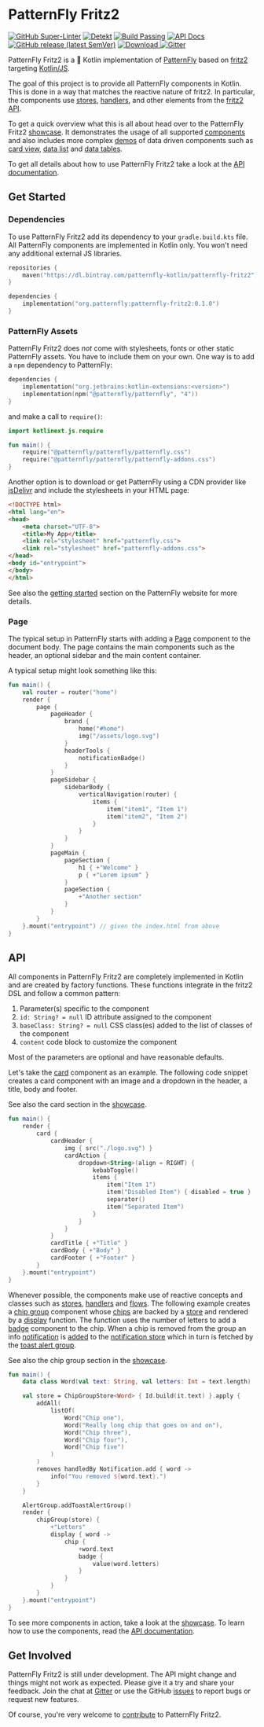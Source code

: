 # PatternFly Fritz2

[![GitHub Super-Linter](https://github.com/patternfly-kotlin/patternfly-fritz2/workflows/lint/badge.svg)](https://github.com/marketplace/actions/super-linter) [![Detekt](https://github.com/patternfly-kotlin/patternfly-fritz2/workflows/detekt/badge.svg)](https://detekt.github.io/detekt/index.html) [![Build Passing](https://github.com/patternfly-kotlin/patternfly-fritz2/workflows/build/badge.svg)](https://github.com/patternfly-kotlin/patternfly-fritz2/actions) [![API Docs](https://img.shields.io/badge/api-docs-brightgreen)](https://patternfly-kotlin.github.io/patternfly-fritz2/patternfly-fritz2/) [![GitHub release (latest SemVer)](https://img.shields.io/github/v/release/patternfly-kotlin/patternfly-fritz2?sort=semver)](https://github.com/patternfly-kotlin/patternfly-fritz2/releases/latest) [ ![Download](https://api.bintray.com/packages/patternfly-kotlin/patternfly-fritz2/patternfly-fritz2/images/download.svg) ](https://bintray.com/patternfly-kotlin/patternfly-fritz2/patternfly-fritz2/_latestVersion) [![Gitter](https://img.shields.io/gitter/room/patternfly-kotlin/patternfly-fritz2)](https://gitter.im/patternfly-kotlin/patternfly-fritz2)

PatternFly Fritz2 is a 💯 Kotlin implementation of [PatternFly](https://www.patternfly.org/) based on [fritz2](https://www.fritz2.dev/) targeting [Kotlin/JS](https://kotl.in/js).

The goal of this project is to provide all PatternFly components in Kotlin. This is done in a way that matches the reactive nature of fritz2. In particular, the components use [stores](https://api.fritz2.dev/core/core/dev.fritz2.binding/-store/index.html), [handlers](https://api.fritz2.dev/core/core/dev.fritz2.binding/-handler/index.html), and other elements from the [fritz2 API](https://api.fritz2.dev/core/core/index.html).

To get a quick overview what this is all about head over to the PatternFly Fritz2 [showcase](https://patternfly-kotlin.github.io/patternfly-fritz2-showcase/). It demonstrates the usage of all supported [components](https://patternfly-kotlin.github.io/patternfly-fritz2-showcase/#component;id=alert) and also includes more complex [demos](https://patternfly-kotlin.github.io/patternfly-fritz2-showcase/#user-demo) of data driven components such as [card view](https://patternfly-kotlin.github.io/patternfly-fritz2/patternfly-fritz2/org.patternfly/-card-view/index.html), [data list](https://patternfly-kotlin.github.io/patternfly-fritz2/patternfly-fritz2/org.patternfly/-data-list/index.html) and [data tables](https://patternfly-kotlin.github.io/patternfly-fritz2/patternfly-fritz2/org.patternfly/-data-table/index.html).

To get all details about how to use PatternFly Fritz2 take a look at the [API documentation](https://patternfly-kotlin.github.io/patternfly-fritz2/patternfly-fritz2/).

## Get Started

### Dependencies

To use PatternFly Fritz2 add its dependency to your `gradle.build.kts` file. All PatternFly components are implemented in Kotlin only. You won't need any additional external JS libraries. 

```kotlin
repositories {
    maven("https://dl.bintray.com/patternfly-kotlin/patternfly-fritz2")
}

dependencies {
    implementation("org.patternfly:patternfly-fritz2:0.1.0")
}
```

### PatternFly Assets

PatternFly Fritz2 does *not* come with stylesheets, fonts or other static PatternFly assets. You have to include them on your own. One way is to add a `npm` dependency to PatternFly: 


```kotlin
dependencies {
    implementation("org.jetbrains:kotlin-extensions:<version>")
    implementation(npm("@patternfly/patternfly", "4"))
}
```

and make a call to `require()`:

```kotlin
import kotlinext.js.require

fun main() {
    require("@patternfly/patternfly/patternfly.css")
    require("@patternfly/patternfly/patternfly-addons.css")
}
```

Another option is to download or get PatternFly using a CDN provider like [jsDelivr](https://www.jsdelivr.com/package/npm/@patternfly/patternfly) and include the stylesheets in your HTML page:

```html
<!DOCTYPE html>
<html lang="en">
<head>
    <meta charset="UTF-8">
    <title>My App</title>
    <link rel="stylesheet" href="patternfly.css">
    <link rel="stylesheet" href="patternfly-addons.css">
</head>
<body id="entrypoint">
</body>
</html>
```

See also the [getting started](https://www.patternfly.org/v4/get-started/develop#htmlcss) section on the PatternFly website for more details. 

### Page

The typical setup in PatternFly starts with adding a [Page](https://patternfly-kotlin.github.io/patternfly-fritz2/patternfly-fritz2/org.patternfly/-page/index.html) component to the document body. The page contains the main components such as the header, an optional sidebar and the main content container. 

A typical setup might look something like this:

```kotlin
fun main() {
    val router = router("home")
    render {
        page {
            pageHeader {
                brand {
                    home("#home")
                    img("/assets/logo.svg")
                }
                headerTools {
                    notificationBadge()
                }
            }
            pageSidebar {
                sidebarBody {
                    verticalNavigation(router) {
                        items {
                            item("item1", "Item 1")
                            item("item2", "Item 2")
                        }
                    }
                }
            }
            pageMain {
                pageSection {
                    h1 { +"Welcome" }
                    p { +"Lorem ipsum" }
                }
                pageSection {
                    +"Another section"
                }
            }
        }
    }.mount("entrypoint") // given the index.html from above
}
```

## API

All components in PatternFly Fritz2 are completely implemented in Kotlin and are created by factory functions. These functions integrate in the fritz2 DSL and follow a common pattern:

1. Parameter(s) specific to the component
1. `id: String? = null` ID attribute assigned to the component
1. `baseClass: String? = null` CSS class(es) added to the list of classes of the component
1. `content` code block to customize the component

Most of the parameters are optional and have reasonable defaults.

Let's take the [card](https://patternfly-kotlin.github.io/patternfly-fritz2/patternfly-fritz2/org.patternfly/-card/index.html) component as an example. The following code snippet creates a card component with an image and a dropdown in the header, a title, body and footer. 

See also the card section in the [showcase](https://patternfly-kotlin.github.io/patternfly-fritz2-showcase/#component;id=card). 

```kotlin
fun main() {
    render {
        card {
            cardHeader {
                img { src("./logo.svg") }
                cardAction {
                    dropdown<String>(align = RIGHT) {
                        kebabToggle()
                        items {
                            item("Item 1")
                            item("Disabled Item") { disabled = true }
                            separator()
                            item("Separated Item")
                        }
                    }
                }
            }
            cardTitle { +"Title" }
            cardBody { +"Body" }
            cardFooter { +"Footer" }
        }
    }.mount("entrypoint")    
}
```

Whenever possible, the components make use of reactive concepts and classes such as [stores](https://api.fritz2.dev/core/core/dev.fritz2.binding/-store/index.html), [handlers](https://api.fritz2.dev/core/core/dev.fritz2.binding/-handler/index.html) and [flows](https://kotlin.github.io/kotlinx.coroutines/kotlinx-coroutines-core/kotlinx.coroutines.flow/-flow/index.html). The following example creates a [chip group](https://patternfly-kotlin.github.io/patternfly-fritz2/patternfly-fritz2/org.patternfly/-chip-group/index.html) component whose [chips](https://patternfly-kotlin.github.io/patternfly-fritz2/patternfly-fritz2/org.patternfly/-chip/index.html) are backed by a [store](https://patternfly-kotlin.github.io/patternfly-fritz2/patternfly-fritz2/org.patternfly/-chip-group-store/index.html) and rendered by a [display](https://patternfly-kotlin.github.io/patternfly-fritz2/patternfly-fritz2/org.patternfly/-chip-group/display.html) function. The function uses the number of letters to add a [badge](https://patternfly-kotlin.github.io/patternfly-fritz2/patternfly-fritz2/org.patternfly/-badge/index.html) component to the chip. When a chip is removed from the group an info [notification](https://patternfly-kotlin.github.io/patternfly-fritz2/patternfly-fritz2/org.patternfly/-notification/index.html) is [added](https://patternfly-kotlin.github.io/patternfly-fritz2/patternfly-fritz2/org.patternfly/-notification/-companion/add.html) to the [notification store](https://patternfly-kotlin.github.io/patternfly-fritz2/patternfly-fritz2/org.patternfly/-notification-store/index.html) which in turn is fetched by the [toast alert group](https://patternfly-kotlin.github.io/patternfly-fritz2/patternfly-fritz2/org.patternfly/-alert-group/-companion/add-toast-alert-group.html). 

See also the chip group section in the [showcase](https://patternfly-kotlin.github.io/patternfly-fritz2-showcase/#component;id=chip-group).

```kotlin
fun main() {
    data class Word(val text: String, val letters: Int = text.length)

    val store = ChipGroupStore<Word> { Id.build(it.text) }.apply {
        addAll(
            listOf(
                Word("Chip one"),
                Word("Really long chip that goes on and on"),
                Word("Chip three"),
                Word("Chip four"),
                Word("Chip five")
            )
        )
        removes handledBy Notification.add { word ->
            info("You removed ${word.text}.")
        }
    }

    AlertGroup.addToastAlertGroup()
    render {
        chipGroup(store) {
            +"Letters"
            display { word ->
                chip {
                    +word.text
                    badge {
                        value(word.letters)
                    }
                }
            }
        }
    }.mount("entrypoint")
}
```

To see more components in action, take a look at the [showcase](https://patternfly-kotlin.github.io/patternfly-fritz2-showcase/). To learn how to use the components, read the [API documentation](https://patternfly-kotlin.github.io/patternfly-fritz2/patternfly-fritz2/).

## Get Involved

PatternFly Fritz2 is still under development. The API might change and things might not work as expected. Please give it a try and share your feedback. Join the chat at [Gitter](https://gitter.im/patternfly-kotlin/patternfly-fritz2) or use the GitHub [issues](https://github.com/patternfly-kotlin/patternfly-fritz2/issues) to report bugs or request new features. 

Of course, you're very welcome to [contribute](CONTRIBUTING.md) to PatternFly Fritz2.  
